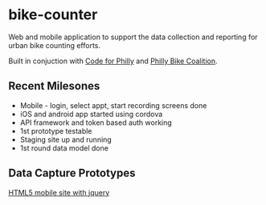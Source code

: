 bike-counter
============

Web and mobile application to support the data collection and reporting for urban bike counting efforts.  

Built in conjuction with [Code for Philly](http://codeforphilly.org/projects/Philly_Bike_Coalition_Survey_App) and [Philly Bike Coalition](http://www.bicyclecoalition.org/).

## Recent Milesones
* Mobile - login, select appt, start recording screens done
* iOS and android app started using cordova
* API framework and token based auth working
* 1st prototype testable
* Staging site up and running
* 1st round data model done

## Data Capture Prototypes
[HTML5 mobile site with jquery](http://bikecounter.traklis.com/mockups/joe/mockup1.html)

